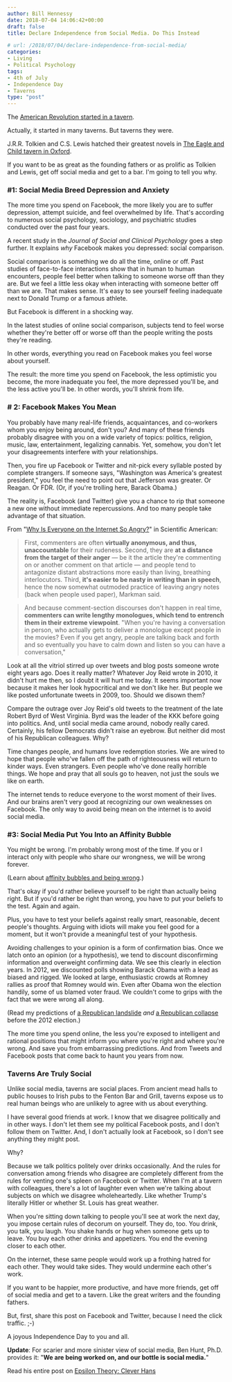 ```yaml
---
author: Bill Hennessy
date: 2018-07-04 14:06:42+00:00
draft: false
title: Declare Independence from Social Media. Do This Instead

# url: /2018/07/04/declare-independence-from-social-media/
categories:
- Living
- Political Psychology
tags:
- 4th of July
- Independence Day
- Taverns
type: "post"
---
```





The [American Revolution started in a tavern](https://warontherocks.com/2015/04/the-colonial-tavern-crucible-of-the-american-revolution/).







Actually, it started in many taverns. But taverns they were.







J.R.R. Tolkien and C.S. Lewis hatched their greatest novels in [The Eagle and Child tavern in Oxford](https://en.wikipedia.org/wiki/The_Eagle_and_Child).







If you want to be as great as the founding fathers or as prolific as Tolkien and Lewis, get off social media and get to a bar. I'm going to tell you why.







### #1: Social Media Breed Depression and Anxiety







The more time you spend on Facebook, the more likely you are to suffer depression, attempt suicide, and feel overwhelmed by life. That's according to numerous social psychology, sociology, and psychiatric studies conducted over the past four years.







A recent study in the _Journal of Social and Clinical Psychology_ goes a step further. It explains _why_ Facebook makes you depressed: social comparison.







Social comparison is something we do all the time, online or off. Past studies of face-to-face interactions show that in human to human encounters, people feel better when talking to someone worse off than they are. But we feel a little less okay when interacting with someone better off than we are. That makes sense. It's easy to see yourself feeling inadequate next to Donald Trump or a famous athlete.







But Facebook is different in a shocking way.







In the latest studies of online social comparison, subjects tend to feel worse whether they're better off or worse off than the people writing the posts they're reading.







In other words, everything you read on Facebook makes you feel worse about yourself.







The result: the more time you spend on Facebook, the less optimistic you become, the more inadequate you feel, the more depressed you'll be, and the less active you'll be. In other words, you'll shrink from life.







### # 2: Facebook Makes You Mean







You probably have many real-life friends, acquaintances, and co-workers whom you enjoy being around, don't you? And many of these friends probably disagree with you on a wide variety of topics: politics, religion, music, law, entertainment, legalizing cannabis. Yet, somehow, you don't let your disagreements interfere with your relationships.







Then, you fire up Facebook or Twitter and nit-pick every syllable posted by complete strangers. If someone says, "Washington was America's greatest president," you feel the need to point out that Jefferson was greater. Or Reagan. Or FDR. (Or, if you're trolling here, Barack Obama.)







The reality is, Facebook (and Twitter) give you a chance to rip that someone a new one without immediate repercussions. And too many people take advantage of that situation.







From "[Why Is Everyone on the Internet So Angry?](https://www.scientificamerican.com/article/why-is-everyone-on-the-internet-so-angry/)" in Scientific American:







> 

> 
> First, commenters are often **virtually anonymous, and thus, unaccountable** for their rudeness. Second, they are **at a distance from the target of their anger** — be it the article they're commenting on or another comment on that article — and people tend to antagonize distant abstractions more easily than living, breathing interlocutors. Third, **it's easier to be nasty in writing than in speech**, hence the now somewhat outmoded practice of leaving angry notes (back when people used paper), Markman said.
> 
> 

> 
> And because comment-section discourses don't happen in real time, **commenters can write lengthy monologues, which tend to entrench them in their extreme viewpoint**. "When you're having a conversation in person, who actually gets to deliver a monologue except people in the movies? Even if you get angry, people are talking back and forth and so eventually you have to calm down and listen so you can have a conversation,"
> 
> 








Look at all the vitriol stirred up over tweets and blog posts someone wrote eight years ago. Does it really matter? Whatever Joy Reid wrote in 2010, it didn't hurt me then, so I doubt it will hurt me today. It seems important now because it makes her look hypocritical and we don't like her. But people we like posted unfortunate tweets in 2009, too. Should we disown them?







Compare the outrage over Joy Reid's old tweets to the treatment of the late Robert Byrd of West Virginia. Byrd was the leader of the KKK before going into politics. And, until social media came around, nobody really cared. Certainly, his fellow Democrats didn't raise an eyebrow. But neither did most of his Republican colleagues. Why?







Time changes people, and humans love redemption stories. We are wired to hope that people who've fallen off the path of righteousness will return to kinder ways. Even strangers. Even people who've done really horrible things. We hope and pray that all souls go to heaven, not just the souls we like on earth.







The internet tends to reduce everyone to the worst moment of their lives. And our brains aren't very good at recognizing our own weaknesses on Facebook. The only way to avoid being mean on the internet is to avoid social media.







### #3: Social Media Put You Into an Affinity Bubble







You might be wrong. I'm probably wrong most of the time. If you or I interact only with people who share our wrongness, we will be wrong forever.







(Learn about [affinity bubbles and being wrong](https://www.hennessysview.com/2013/03/07/why-being-wrong-can-be-the-best-policy/).)







That's okay if you'd rather believe yourself to be right than actually being right. But if you'd rather be right than wrong, you have to put your beliefs to the test. Again and again.







Plus, you have to test your beliefs against really smart, reasonable, decent people's thoughts. Arguing with idiots will make you feel good for a moment, but it won't provide a meaningful test of your hypothesis.







Avoiding challenges to your opinion is a form of confirmation bias. Once we latch onto an opinion (or a hypothesis), we tend to discount disconfirming information and overweight confirming data. We see this clearly in election years. In 2012, we discounted polls showing Barack Obama with a lead as biased and rigged. We looked at large, enthusiastic crowds at Romney rallies as proof that Romney would win. Even after Obama won the election handily, some of us blamed voter fraud. We couldn't come to grips with the fact that we were wrong all along.







(Read my predictions of [a Republican landslide](https://www.hennessysview.com/2012/04/18/the-elections-over-and-america-gave-obama-his-eviction-notice-heres-what-went-down/) _and_ [a Republican collapse](https://www.hennessysview.com/2012/04/15/the-elections-over-and-the-republicans-got-creamed-heres-what-went-wrong/) before the 2012 election.)







The more time you spend online, the less you're exposed to intelligent and rational positions that might inform you where you're right and where you're wrong. And save you from embarrassing predictions. And from Tweets and Facebook posts that come back to haunt you years from now.







### Taverns Are Truly Social







Unlike social media, taverns are social places. From ancient mead halls to public houses to Irish pubs to the Fenton Bar and Grill, taverns expose us to real human beings who are unlikely to agree with us about everything.







I have several good friends at work. I know that we disagree politically and in other ways. I don't let them see my political Facebook posts, and I don't follow them on Twitter. And, I don't actually look at Facebook, so I don't see anything they might post.







Why?







Because we talk politics politely over drinks occasionally. And the rules for conversation among friends who disagree are completely different from the rules for venting one's spleen on Facebook or Twitter. When I'm at a tavern with colleagues, there's a lot of laughter even when we're talking about subjects on which we disagree wholeheartedly. Like whether Trump's literally Hitler or whether St. Louis has great weather.







When you're sitting down talking to people you'll see at work the next day, you impose certain rules of decorum on yourself. They do, too. You drink, you talk, you laugh. You shake hands or hug when someone gets up to leave. You buy each other drinks and appetizers. You end the evening closer to each other.







On the internet, these same people would work up a frothing hatred for each other. They would take sides. They would undermine each other's work.







If you want to be happier, more productive, and have more friends, get off of social media and get to a tavern. Like the great writers and the founding fathers.







But, first, share this post on Facebook and Twitter, because I need the click traffic. ;-)







A joyous Independence Day to you and all.







**Update**: For scarier and more sinister view of social media, Ben Hunt, Ph.D. provides it: "**We are being worked on, and our bottle is social media.**"







Read his entire post on [Epsilon Theory: Clever Hans](https://www.epsilontheory.com/clever-hans/)




